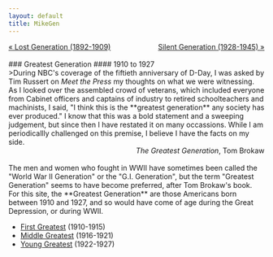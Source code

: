 ```yaml
---
layout: default
title: MikeGen
---
```

<div style="overflow: hidden"><a href="/mike-gen/generations/lost.html" class="previous" style="float: left !important">&laquo; Lost Generation (1892-1909)</a><a href="/mike-gen/generations/silent.html" class="next" style="float: right !important">Silent Generation (1928-1945) &raquo;</a></div>
<br>
### Greatest Generation
#### 1910 to 1927
<br>
>During NBC's coverage of the fiftieth anniversary of D-Day, I was asked by Tim Russert on <em>Meet the Press</em> my thoughts on what we were witnessing. As I looked over the assembled crowd of veterans, which included everyone from Cabinet officers and captains of industry to retired schoolteachers and machinists, I said, "I think this is the **greatest generation** any society has ever produced." I know that this was a bold statement and a sweeping judgement, but since then I have restated it on many occassions. While I am periodicallly challenged on this premise, I believe I have the facts on my side.

<div style="text-align: right"> <em>The Greatest Generation</em>, Tom Brokaw </div> 
<br>  
The men and women who fought in WWII have sometimes been called the "World War II Generation" or the "G.I. Generation", but the term "Greatest Generation" seems to have become preferred, after Tom Brokaw's book. For this site, the **Greatest Generation** are those Americans born between 1910 and 1927, and so would have come of age during the Great Depression, or during WWII. 

- [First Greatest](/mike-gen/generations/greatest-first.html) (1910-1915)
- [Middle Greatest](/mike-gen/generations/greatest-middle.html) (1916-1921)
- [Young Greatest](/mike-gen/generations/greatest-young.html) (1922-1927)
